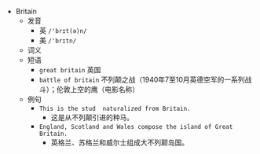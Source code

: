 - Britain
  - 发音
    - 英 `/'brɪt(ə)n/`
    - 美 `/'brɪtn/`
  - 词义
  - 短语
    - `great britain` 英国 
    - `battle of britain` 不列颠之战（1940年7至10月英德空军的一系列战斗）；伦敦上空的鹰（电影名称） 
  - 例句
    - `This is the stud  naturalized from Britain.`
      - 这是从不列颠引进的种马。
    - `England, Scotland and Wales compose the island of Great Britain.`
      - 英格兰、苏格兰和威尔士组成大不列颠岛国。

